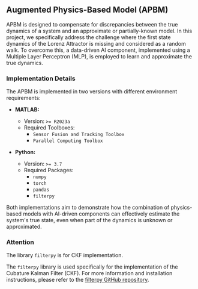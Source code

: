 ## Augmented Physics-Based Model (APBM)

APBM is designed to compensate for discrepancies between the true dynamics of a system and an approximate or partially-known model. In this project, we specifically address the challenge where the first state dynamics of the Lorenz Attractor is missing and considered as a random walk. To overcome this, a data-driven AI component, implemented using a Multiple Layer Perceptron (MLP), is employed to learn and approximate the true dynamics.

### Implementation Details

The APBM is implemented in two versions with different environment requirements:

- **MATLAB:**
  - Version: `>= R2023a`
  - Required Toolboxes:
    - `Sensor Fusion and Tracking Toolbox`
    - `Parallel Computing Toolbox`

- **Python:**
  - Version: `>= 3.7`
  - Required Packages:
    - `numpy`
    - `torch`
    - `pandas`
	- `filterpy`

Both implementations aim to demonstrate how the combination of physics-based models with AI-driven components can effectively estimate the system's true state, even when part of the dynamics is unknown or approximated.

### Attention
The library `filterpy` is for CKF implementation.

The `filterpy` library is used specifically for the implementation of the Cubature Kalman Filter (CKF). For more information and installation instructions, please refer to the [filterpy GitHub repository](http://github.com/rlabbe/filterpy).
